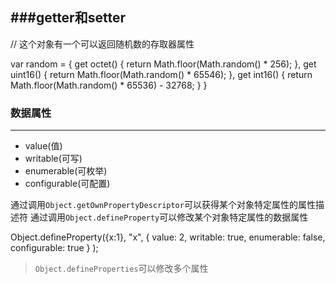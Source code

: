 ###getter和setter
--------
// 这个对象有一个可以返回随机数的存取器属性

var random = {
get octet() { return Math.floor(Math.random() * 256); },
get uint16() { return Math.floor(Math.random() * 65546); },
get int16() { return Math.floor(Math.random() * 65536) - 32768; }
}

### 数据属性
--------
- value(值)
- writable(可写)
- enumerable(可枚举)
- configurable(可配置)

通过调用`Object.getOwnPropertyDescriptor`可以获得某个对象特定属性的属性描述符
通过调用`Object.defineProperty`可以修改某个对象特定属性的数据属性

Object.defineProperty({x:1}, "x", {
value: 2,
writable: true,
enumerable: false,
configurable: true
}
);

> `Object.defineProperties`可以修改多个属性